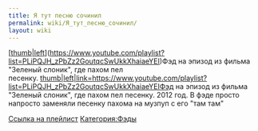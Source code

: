 ```yaml
---
title: Я тут песню сочинил
permalink: wiki/Я_тут_песню_сочинил/
layout: wiki
---
```


[[thumb\|left](Файл:2017-12-01_23-13-42.png "wikilink")](https://www.youtube.com/playlist?list=PLiPQJH_zPbZz2GoutqcSwUkkXhaiaeYEI)Фэд
на эпизод из фильма "Зеленый слоник", где пахом пел
песенку. [thumb\|left\|link=<https://www.youtube.com/playlist?list=PLiPQJH_zPbZz2GoutqcSwUkkXhaiaeYEI>Фэд](undefined "wikilink")
на эпизод из фильма "Зеленый слоник", где пахом пел песенку. 2012 год. В
фэде просто напросто заменяли песенку пахома на музпуп с его "там там" 

[Ссылка на
плейлист](https://www.youtube.com/playlist?list=PLiPQJH_zPbZz2GoutqcSwUkkXhaiaeYEI)
[Категория:Фэды](Категория:Фэды "wikilink")
